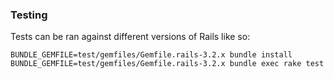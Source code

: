 
### Testing

Tests can be ran against different versions of Rails like so:

```
BUNDLE_GEMFILE=test/gemfiles/Gemfile.rails-3.2.x bundle install
BUNDLE_GEMFILE=test/gemfiles/Gemfile.rails-3.2.x bundle exec rake test
```

